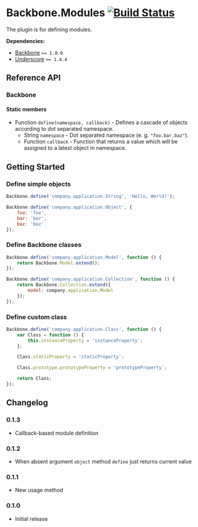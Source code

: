 [lnk]: https://travis-ci.org/DreamTheater/Backbone.Modules
[img]: https://secure.travis-ci.org/DreamTheater/Backbone.Modules.png

# Backbone.Modules [![Build Status][img]][lnk]
The plugin is for defining modules.

**Dependencies:**

  - [Backbone](https://github.com/documentcloud/backbone) `>= 1.0.0`
  - [Underscore](https://github.com/documentcloud/underscore) `>= 1.4.4`

## Reference API
### Backbone
#### Static members
  - Function `define(namespace, callback)` - Defines a cascade of objects according to dot separated namespace.
    - String `namespace` - Dot separated namespace (e. g. `"foo.bar.baz"`).
    - Function `callback` - Function that returns a value which will be assigned to a latest object in namespace.

## Getting Started
### Define simple objects
```js
Backbone.define('company.application.String', 'Hello, World!');

Backbone.define('company.application.Object', {
    foo: 'foo',
    bar: 'bar',
    baz: 'baz'
});
```

### Define Backbone classes
```js
Backbone.define('company.application.Model', function () {
    return Backbone.Model.extend();
});

Backbone.define('company.application.Collection', function () {
    return Backbone.Collection.extend({
        model: company.application.Model
    });
});
```

### Define custom class
```js
Backbone.define('company.application.Class', function () {
    var Class = function () {
        this.instanceProperty = 'instanceProperty';
    };

    Class.staticProperty = 'staticProperty';

    Class.prototype.prototypeProperty = 'prototypeProperty';

    return Class;
});
```

## Changelog
### 0.1.3
  - Callback-based module definition

### 0.1.2
  - When absent argument `object` method `define` just returns current value

### 0.1.1
  - New usage method

### 0.1.0
  - Initial release
